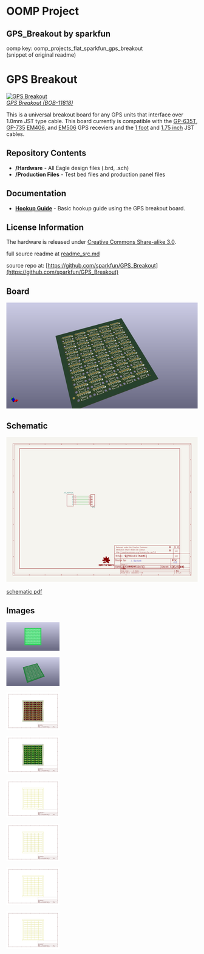 # OOMP Project  
## GPS_Breakout  by sparkfun  
  
oomp key: oomp_projects_flat_sparkfun_gps_breakout  
(snippet of original readme)  
  
GPS Breakout  
========================================  
  
[![GPS Breakout](https://dlnmh9ip6v2uc.cloudfront.net//images/products/1/1/8/1/8/11818-01.jpg)    
*GPS Breakout (BOB-11818)*](https://www.sparkfun.com/products/11818)  
  
This is a universal breakout board for any GPS units that interface over 1.0mm JST type cable. This board currently is compatible with the [GP-635T](https://www.sparkfun.com/products/11571), [GP-735](https://www.sparkfun.com/products/13670) [EM406](https://www.sparkfun.com/products/465), and [EM506](https://www.sparkfun.com/products/12751) GPS receviers and the [1 foot](https://www.sparkfun.com/products/9123) and [1.75 inch](https://www.sparkfun.com/products/574) JST cables.  
  
Repository Contents  
-------------------  
* **/Hardware** - All Eagle design files (.brd, .sch)  
* **/Production Files** - Test bed files and production panel files  
  
Documentation  
-------------------  
  
* **[Hookup Guide](https://learn.sparkfun.com/tutorials/gps-basics/all-reading-gps-data)** - Basic hookup guide using the GPS breakout board.  
  
License Information  
-------------------  
The hardware is released under [Creative Commons Share-alike 3.0](http://creativecommons.org/licenses/by-sa/3.0/).    
  
  full source readme at [readme_src.md](readme_src.md)  
  
source repo at: [https://github.com/sparkfun/GPS_Breakout](https://github.com/sparkfun/GPS_Breakout)  
## Board  
  
[![working_3d.png](working_3d_600.png)](working_3d.png)  
## Schematic  
  
[![working_schematic.png](working_schematic_600.png)](working_schematic.png)  
  
[schematic pdf](working_schematic.pdf)  
## Images  
  
[![working_3D_bottom.png](working_3D_bottom_140.png)](working_3D_bottom.png)  
  
[![working_3D_top.png](working_3D_top_140.png)](working_3D_top.png)  
  
[![working_assembly_page_01.png](working_assembly_page_01_140.png)](working_assembly_page_01.png)  
  
[![working_assembly_page_02.png](working_assembly_page_02_140.png)](working_assembly_page_02.png)  
  
[![working_assembly_page_03.png](working_assembly_page_03_140.png)](working_assembly_page_03.png)  
  
[![working_assembly_page_04.png](working_assembly_page_04_140.png)](working_assembly_page_04.png)  
  
[![working_assembly_page_05.png](working_assembly_page_05_140.png)](working_assembly_page_05.png)  
  
[![working_assembly_page_06.png](working_assembly_page_06_140.png)](working_assembly_page_06.png)  
